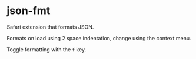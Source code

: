 # json-fmt

Safari extension that formats JSON.

Formats on load using 2 space indentation, change using the context menu.

Toggle formatting with the `f` key.
